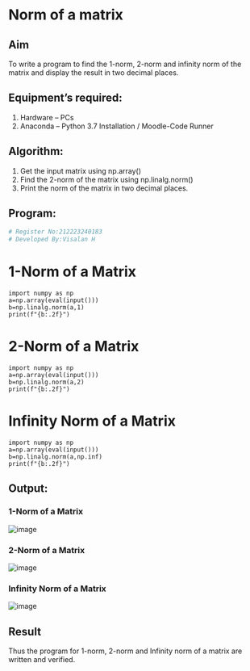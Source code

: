 # Norm of a matrix
## Aim
To write a program to find the 1-norm, 2-norm and infinity norm of the matrix and display the result in two decimal places.
## Equipment’s required:
1.	Hardware – PCs
2.	Anaconda – Python 3.7 Installation / Moodle-Code Runner
## Algorithm:
1. Get the input matrix using np.array()   
2. Find the 2-norm of the matrix using np.linalg.norm()
3. Print the norm of the matrix in two decimal places.
## Program:
```Python
# Register No:212223240183
# Developed By:Visalan H
```
# 1-Norm of a Matrix
```
import numpy as np
a=np.array(eval(input()))
b=np.linalg.norm(a,1)
print(f"{b:.2f}")
```
# 2-Norm of a Matrix
```
import numpy as np
a=np.array(eval(input()))
b=np.linalg.norm(a,2)
print(f"{b:.2f}")
```
# Infinity Norm of a Matrix
```
import numpy as np
a=np.array(eval(input()))
b=np.linalg.norm(a,np.inf)
print(f"{b:.2f}")
```
## Output:
### 1-Norm of a Matrix
![image](https://github.com/Visalan-H/Norm-of-a-matrix/assets/152077751/0cdc6a81-62bc-40c6-a25f-f026f6d072e6)
### 2-Norm of a Matrix
![image](https://github.com/Visalan-H/Norm-of-a-matrix/assets/152077751/1de2f060-4c14-4edd-8d6b-95cbb0323fc8)
### Infinity Norm of a Matrix
![image](https://github.com/Visalan-H/Norm-of-a-matrix/assets/152077751/594b3928-1aae-47e0-bb2e-e7b346a20fe6)

## Result
Thus the program for 1-norm, 2-norm and Infinity norm of a matrix are written and verified.
